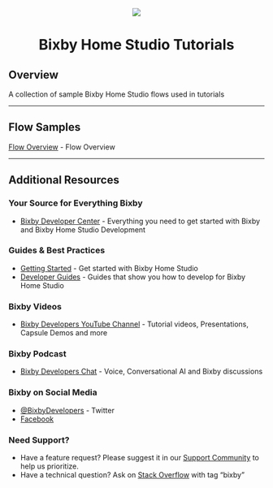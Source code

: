 <p align="Center">
  <img src="https://bixbydevelopers.com/dev/docs-assets/resources/dev-guide/bixby_logo_github-11221940070278028369.png">
  <br/>
  <h1 align="Center">Bixby Home Studio Tutorials</h1>
</p>

## Overview

A collection of sample Bixby Home Studio flows used in tutorials

---
## Flow Samples

[Flow Overview](../../tree/master/flow-overview) - Flow Overview



---

## Additional Resources

### Your Source for Everything Bixby 
* [Bixby Developer Center](http://bixbydevelopers.com) - Everything you need to get started with Bixby and Bixby Home Studio Development

### Guides & Best Practices
* [Getting Started](https://bixbydevelopers.com/dev/docs/bhs-get-started) - Get started with Bixby Home Studio
* [Developer Guides](https://bixbydevelopers.com/dev/docs/bhs-dev-guide) - Guides that show you how to develop for Bixby Home Studio

### Bixby Videos
* [Bixby Developers YouTube Channel](https://www.youtube.com/c/bixbydevelopers) - Tutorial videos, Presentations, Capsule Demos and more

### Bixby Podcast
* [Bixby Developers Chat](http://bixbydev.buzzsprout.com/) - Voice, Conversational AI and Bixby discussions 

### Bixby on Social Media
* [@BixbyDevelopers](https://twitter.com/bixbydevelopers) - Twitter
* [Facebook](https://facebook.com/BixbyDevelopers)

### Need Support?
* Have a feature request? Please suggest it in our [Support Community](https://support.bixbydevelopers.com/hc/en-us/community/topics/360000183273-Feature-Requests) to help us prioritize.
* Have a technical question? Ask on [Stack Overflow](https://stackoverflow.com/questions/tagged/bixby) with tag “bixby”


